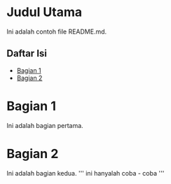 # Judul Utama

Ini adalah contoh file README.md.

## Daftar Isi

- [Bagian 1](#bagian-1)
- [Bagian 2](#bagian-2)

# Bagian 1
Ini adalah bagian pertama.

# Bagian 2
Ini adalah bagian kedua.
'''
ini hanyalah coba - coba
'''
